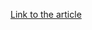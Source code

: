 [Link to the article](https://www.welivesecurity.com/en/eset-research/sponsor-batch-filed-whiskers-ballistic-bobcats-scan-strike-backdoor/)
